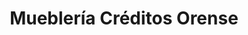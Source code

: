 ---
title: "Mueblería Créditos Orense"
url: /santiago-de-veraguas/muebleria-creditos-orense/
shop: Möbel
---